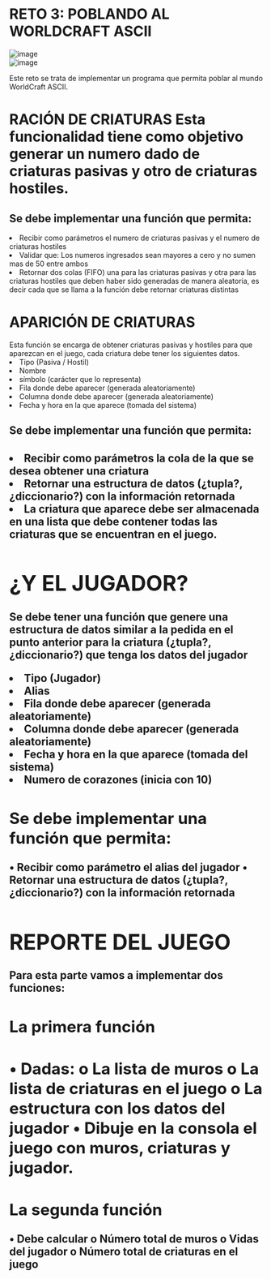 # RETO 3: POBLANDO AL WORLDCRAFT ASCII
![image](https://user-images.githubusercontent.com/104838545/169082647-91d8f947-dc7c-49ba-b115-6740cd39e1de.png)<br>
![image](https://user-images.githubusercontent.com/104838545/169082599-2c26b9c1-393d-4397-bbb7-e57f9429e4b5.png)<br>

Este reto se trata de implementar un programa que permita poblar al mundo WorldCraft ASCII.
<h1>RACIÓN DE CRIATURAS</1>
Esta funcionalidad tiene como objetivo generar un numero dado de criaturas pasivas y otro de criaturas hostiles.
  
<h2>Se debe implementar una función que permita:</h2>
<lu>
  <li>Recibir como parámetros el numero de criaturas pasivas y el numero de criaturas hostiles
  <li>Validar que: Los numeros ingresados sean mayores a cero y no sumen mas de 50 entre ambos
  <li>Retornar dos colas (FIFO) una para las criaturas pasivas y otra para las criaturas hostiles que deben haber sido generadas de manera aleatoria, es decir cada que se llama a la función debe retornar criaturas distintas
<lu>
<h1>APARICIÓN DE CRIATURAS</h1>
Esta función se encarga de obtener criaturas pasivas y hostiles para que aparezcan en el juego, cada criatura debe tener los siguientes datos.
<lu>
<li>Tipo (Pasiva / Hostil)
<li>Nombre
<li>símbolo (carácter que lo representa)
<li>Fila donde debe aparecer (generada aleatoriamente)
<li>Columna donde debe aparecer (generada aleatoriamente)
<li>Fecha y hora en la que aparece (tomada del sistema)
  </lu>
<h2>Se debe implementar una función que permita:<h2>
<lu>
<li>Recibir como parámetros la cola de la que se desea obtener una criatura
<li>Retornar una estructura de datos (¿tupla?, ¿diccionario?) con la información retornada
<li>La criatura que aparece debe ser almacenada en una lista que debe contener todas las criaturas que se encuentran en el juego.
</lu>

<h1>¿Y EL JUGADOR?</h1>


Se debe tener una función que genere una estructura de datos similar a la pedida en el punto anterior para la criatura (¿tupla?,
¿diccionario?) que tenga los datos del jugador
<lu>
<li>Tipo (Jugador)
<li>Alias
<li>Fila donde debe aparecer (generada aleatoriamente)
<li>Columna donde debe aparecer (generada aleatoriamente)
<li>Fecha y hora en la que aparece (tomada del sistema)
<li>Numero de corazones (inicia con 10)
</lu>
  
  <h2>Se debe implementar una función que permita:</h2>
•	Recibir como parámetro el alias del jugador
•	Retornar una estructura de datos (¿tupla?, ¿diccionario?) con la información retornada


<h1>REPORTE DEL JUEGO</h1>


Para esta parte vamos a implementar dos funciones:
 <h2>La primera función<h2>
•	Dadas:
o	La lista de muros
o	La lista de criaturas en el juego
o	La estructura con los datos del jugador
•	Dibuje en la consola el juego con muros, criaturas y jugador.


<h2>La segunda función</h2>
•	Debe calcular
o	Número total de muros
o	Vidas del jugador
o	Número total de criaturas en el juego
